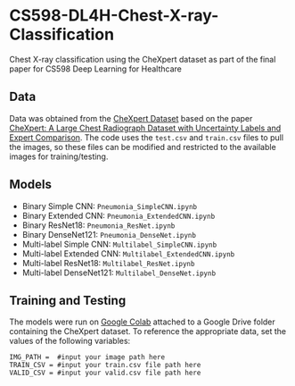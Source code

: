 # CS598-DL4H-Chest-X-ray-Classification
Chest X-ray classification using the CheXpert dataset as part of the final paper for CS598 Deep Learning for Healthcare


## Data
Data was obtained from the [CheXpert Dataset](https://stanfordmlgroup.github.io/competitions/chexpert/) based on the paper [CheXpert: A Large Chest Radiograph Dataset with Uncertainty Labels and Expert Comparison](https://arxiv.org/abs/1901.07031). 
The code uses the `test.csv` and `train.csv` files to pull the images, so these files can be modified and restricted to the available images for training/testing. 

## Models
- Binary Simple CNN: `Pneumonia_SimpleCNN.ipynb`
- Binary Extended CNN: `Pneumonia_ExtendedCNN.ipynb`
- Binary ResNet18: `Pneumonia_ResNet.ipynb`
- Binary DenseNet121: `Pneumonia_DenseNet.ipynb`
- Multi-label Simple CNN: `Multilabel_SimpleCNN.ipynb`
- Multi-label Extended CNN: `Multilabel_ExtendedCNN.ipynb`
- Multi-label ResNet18: `Multilabel_ResNet.ipynb`
- Multi-label DenseNet121: `Multilabel_DenseNet.ipynb`

## Training and Testing
The models were run on [Google Colab](https://colab.research.google.com/) attached to a Google Drive folder containing the CheXpert dataset. 
To reference the appropriate data, set the values of the following variables:
```
IMG_PATH =  #input your image path here
TRAIN_CSV = #input your train.csv file path here
VALID_CSV = #input your valid.csv file path here
```
